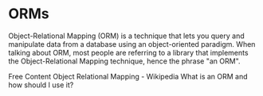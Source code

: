 # ORMs

Object-Relational Mapping (ORM) is a technique that lets you query and manipulate data from a database using an object-oriented paradigm. When talking about ORM, most people are referring to a library that implements the Object-Relational Mapping technique, hence the phrase "an ORM".

<ResourceGroupTitle>Free Content</ResourceGroupTitle>
<BadgeLink colorScheme='yellow' badgeText='Read' href='https://en.wikipedia.org/wiki/Object–relational_mapping'>Object Relational Mapping - Wikipedia</BadgeLink>
<BadgeLink colorScheme='yellow' badgeText='Read' href='https://stackoverflow.com/questions/1279613/what-is-an-orm-how-does-it-work-and-how-should-i-use-one'>What is an ORM and how should I use it?</BadgeLink>

